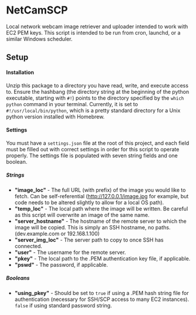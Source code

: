 # NetCamSCP
Local network webcam image retriever and uploader intended to work with EC2 PEM keys. This script is intended to be run from cron, launchd, or a similar Windows scheduler.
## Setup
#### Installation
Unzip this package to a directory you have read, write, and execute access to. Ensure the hashbang (the directory string at the beginning of the python executable, starting with `#!`) points to the directory specified by the `which python` command in your terminal. Currently, it is set to `#!/usr/local/bin/python`, which is a pretty standard directory for a Unix python version installed with Homebrew.
#### Settings
You must have a `settings.json` file at the root of this project, and each field must be filled out with correct settings in order for this script to operate properly. The settings file is populated with seven string fields and one boolean.
##### Strings
  - **"image_loc"** - The full URL (with prefix) of the image you would like to fetch. Can be self-referential (http://127.0.0.1/image.jpg for example, but code needs to be altered slightly to allow for a local OS path).
  - **"temp_loc"** - The local path where the image will be written. Be careful as this script will overwrite an image of the same name.
  - **"server_hostname"** - The hostname of the remote server to which the image will be copied. This is simply an SSH hostname, no paths. (dev.example.com or 192.168.1.100)
  - **"server_img_loc"** - The server path to copy to once SSH has connected. 
  - **"user"** - The username for the remote server.
  - **"pkey"** - The local path to the .PEM authentication key file, if applicable.
  - **"pswd"** - The password, if applicable.
##### Booleans
  - **"using_pkey"** - Should be set to `true` if using a .PEM hash string file for authentication (necessary for SSH/SCP access to many EC2 instances). `false` if using standard password string.
